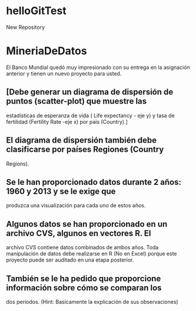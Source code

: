 # helloGitTest
New Repository

# MineriaDeDatos

El Banco Mundial quedó muy impresionado con su entrega en la asignación anterior y
tienen un nuevo proyecto para usted.

## [Debe generar un diagrama de dispersión de puntos (scatter-plot) que muestre las
estadísticas de esperanza de vida ( Life expectancy - eje y) y tasa de fertilidad
(Fertility Rate -eje x) por país (Country).]

## El diagrama de dispersión también debe clasificarse por países Regiones (Country
Regions).

## Se le han proporcionado datos durante 2 años: 1960 y 2013 y se le exige que
produzca una visualización para cada uno de estos años.

## Algunos datos se han proporcionado en un archivo CVS, algunos en vectores R. El
archivo CVS contiene datos combinados de ambos años. Toda manipulación de datos
debe realizarse en R (No en Excel) porque este proyecto puede ser auditado en una
etapa posterior.

## También se le ha pedido que proporcione información sobre cómo se comparan los
dos períodos. (Hint: Basicamente la explicación de sus observaciones)
